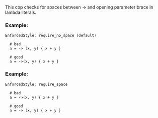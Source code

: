This cop checks for spaces between -> and opening parameter
brace in lambda literals.

### Example:

    EnforcedStyle: require_no_space (default)

      # bad
      a = -> (x, y) { x + y }

      # good
      a = ->(x, y) { x + y }

### Example:

    EnforcedStyle: require_space

      # bad
      a = ->(x, y) { x + y }

      # good
      a = -> (x, y) { x + y }